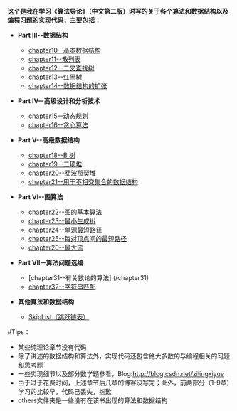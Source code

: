 
 <strong>这个是我在学习《算法导论》（中文第二版）时写的关于各个算法和数据结构以及编程习题的实现代码，主要包括：</strong>

  * <strong>Part III--数据结构</strong>
  
    * [chapter10--基本数据结构](/chapter10)
    * [chapter11--散列表](/chapter11)
    * [chapter12--二叉查找树](/chapter11)
    * [chapter13--红黑树](/chapter13)
    * [chapter14--数据结构的扩张](/chapter14)
  
  * <strong>Part IV--高级设计和分析技术</strong>

    * [chapter15--动态规划](/chapter15)
    * [chapter16--贪心算法](/chapter16)

  * <strong>Part V--高级数据结构</strong>

    * [chapter18--B 树](/chapter18)
    * [chapter19--二项堆](/chapter19)
    * [chapter20--斐波那契堆](/chapter20)
    * [chapter21--用于不相交集合的数据结构](/chapter21)

  * <strong>Part VI--图算法</strong>

    * [chapter22--图的基本算法](/chapter22)
    * [chapter23--最小生成树](/chapter23)
    * [chapter24--单源最短路径](/chapter24)
    * [chapter25--每对顶点间的最短路径](/chapter25)
    * [chapter26--最大流](/chapter26)
    
  * <strong>Part VII--算法问题选编</strong>
 
    * [chapter31--有关数论的算法] (/chapter31)
    * [chapter32--字符串匹配](/chapter32)

  * <strong>其他算法和数据结构</strong>

  	* [SkipList（跳跃链表）](/others/skiplist)

  #Tips：
   * 某些纯理论章节没有代码
   * 除了讲述的数据结构和算法外，实现代码还包含绝大多数的与编程相关的习题和思考题
   * 一些实现细节以及部分数学题参看，Blog:http://blog.csdn.net/zilingxiyue
   * 由于过于花费时间，上述章节后几章的博客没写完；此外，前两部分（1-9章）学习的比较早，代码已丢失，抱歉
   * others文件夹是一些没有在该书出现的算法和数据结构
